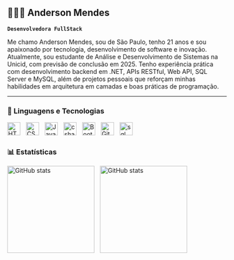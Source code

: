 ## 👩🏻‍💻 Anderson Mendes

**`Desenvolvedora FullStack`**

Me chamo Anderson Mendes, sou de São Paulo, tenho 21 anos e sou apaixonado por tecnologia, desenvolvimento de software e inovação. Atualmente, sou estudante de Análise e Desenvolvimento de Sistemas na Unicid, com previsão de conclusão em 2025. Tenho experiência prática com desenvolvimento backend em .NET, APIs RESTful, Web API, SQL Server e MySQL, além de projetos pessoais que reforçam minhas habilidades em arquitetura em camadas e boas práticas de programação.



---

### 🤖 Linguagens e Tecnologias

<img 
    align="left" 
    alt="HTML"
    title="HTML" 
    width="30px" 
    style="padding-right: 10px;" 
    src="https://cdn.jsdelivr.net/gh/devicons/devicon@latest/icons/html5/html5-original.svg" 
/>
<img 
    align="left" 
    alt="CSS" 
    title="CSS"
    width="30px" 
    style="padding-right: 10px;" 
    src="https://cdn.jsdelivr.net/gh/devicons/devicon@latest/icons/css3/css3-original.svg" 
/>
<img 
    align="left" 
    alt="JavaScript" 
    title="JavaScript"
    width="30px" 
    style="padding-right: 10px;" 
    src="https://cdn.jsdelivr.net/gh/devicons/devicon@latest/icons/javascript/javascript-original.svg" 
/>

<img 
    align="left" 
    alt="csharp" 
    title="csharp"
    width="30px" 
    style="padding-right: 10px;" 
    src="https://cdn.jsdelivr.net/gh/devicons/devicon@latest/icons/csharp/csharp-original.svg"          
/>
<img 
    align="left" 
    alt="Bootstrap"
    title="Bootstrap" 
    width="30px" 
    style="padding-right: 10px;" 
    src="https://cdn.jsdelivr.net/gh/devicons/devicon@latest/icons/bootstrap/bootstrap-original.svg" 
/>

<img 
    align="left" 
    alt="Git" 
    title="Git"
    width="30px" 
    style="padding-right: 10px;" 
    src="https://cdn.jsdelivr.net/gh/devicons/devicon@latest/icons/git/git-original.svg" 
/>
<img 
    align="left" 
    alt="sql" 
    title="sql"
    width="30px" 
    style="padding-right: 10px;" 
    src="https://cdn.jsdelivr.net/gh/devicons/devicon@latest/icons/microsoftsqlserver/microsoftsqlserver-original.svg" 
/>

<br/>
<br/>

### 📊 Estatísticas

<p>
<img 
    align="left" 
    alt="GitHub stats" 
    height="200" 
    style="padding-right: 10px;" 
    src="https://github-readme-stats.vercel.app/api?username=MenndesX&show_icons=true&theme=dracula&include_all_commits=true&locale=pt-br" 
/>
<img 
    align="left" 
    alt="GitHub stats" 
    height="200" 
    style="padding-right: 10px;" 
    src="https://github-readme-stats.vercel.app/api/top-langs/?username=MenndesX&theme=dracula&layout=compact&custom_title=Tecnologias&langs_count=9"
/>




</p>

